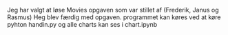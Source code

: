 Jeg har valgt at løse Movies opgaven som var stillet af (Frederik, Janus og Rasmus)
Heg blev færdig med opgaven.
programmet kan køres ved at køre pyhton handin.py og alle charts kan ses i chart.ipynb